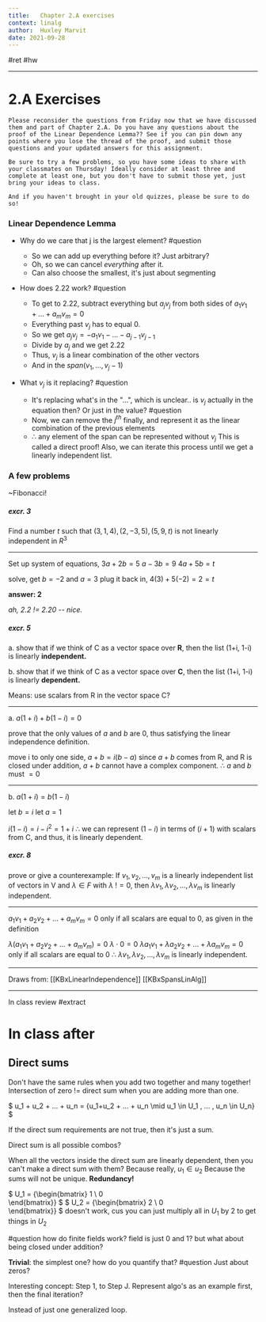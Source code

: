 ```yaml
---
title:   Chapter 2.A exercises
context: linalg
author:  Huxley Marvit
date: 2021-09-28
---
```


#ret #hw

***


# 2.A Exercises

```ad-abstract
Please reconsider the questions from Friday now that we have discussed them and part of Chapter 2.A. Do you have any questions about the proof of the Linear Dependence Lemma?? See if you can pin down any points where you lose the thread of the proof, and submit those questions and your updated answers for this assignment.

Be sure to try a few problems, so you have some ideas to share with your classmates on Thursday! Ideally consider at least three and complete at least one, but you don't have to submit those yet, just bring your ideas to class.

And if you haven't brought in your old quizzes, please be sure to do so!
```



### Linear Dependence Lemma
- Why do we care that j is the largest element? #question
	- So we can add up everything before it? Just arbitrary?
	- Oh, so we can cancel *everything* after it.
	- Can also choose the smallest, it's just about segmenting

- How does 2.22 work? #question 
	- To get to 2.22, subtract everything but $a_j v_j$ from both sides of $a_1v_1+...+a_mv_m=0$ 
	- Everything past $v_j$ has to equal 0.
	- So we get $a_j v_j = -a_1 v_1 - ... - a_{j-1} v_{j-1}$
	- Divide by $a_j$ and we get 2.22
	- Thus, $v_j$ is a linear combination of the other vectors
	- And in the $span(v_1,...,v_j-1)$
- What $v_j$ is it replacing? #question
	- It's replacing what's in the "...", which is unclear.. is $v_j$ actually in the equation then? Or just in the value? #question
	- Now, we can remove the $j^{th}$ finally, and represent it as the linear combination of the previous elements
	- $\therefore$ any element of the span can be represented without $v_j$
This is called a direct proof!
Also, we can iterate this process until we get a linearly independent list.

### A few problems
~Fibonacci! 

##### excr. 3
Find a number $t$ such that $(3, 1, 4), (2, -3, 5), (5, 9, t)$ is not linearly independent in $R^3$
***
Set up system of equations, 
$3a + 2b = 5$
$a - 3b = 9$
$4a + 5b = t$

solve, get $b=-2$ and $a=3$
plug it back in, $4(3)+5(-2)=2=t$

**answer: 2**

*ah, 2.2 != 2.20 -- nice.*


##### excr. 5
a. show that if we think of C as a vector space over **R**, then the list (1+i, 1-i) is linearly **independent.**

b. show that if we think of C as a vector space over **C**, then the list (1+i, 1-i) is linearly **dependent.**

Means: use scalars from R in the vector space C?
***


a. $a(1+i) + b(1-i) = 0$

prove that the only values of $a$ and $b$ are 0, thus satisfying the linear independence definition.

move i to only one side,
$a+b=i(b-a)$
since $a+b$ comes from R, and R is closed under addition, $a+b$ cannot have a complex component. 
$\therefore$ $a$ and $b$ must $=0$


***

b. $a(1+i) = b(1-i)$

let $b = i$
let $a = 1$

$i(1-i) = i-i^2 = 1+i$
$\therefore$ we can represent $(1-i)$ in terms of $(i+1)$ with scalars from C, and thus, it is linearly dependent.


##### excr. 8
prove or give a counterexample: If $v_1, v_2,...,v_m$ is a linearly independent list of vectors in V and $\lambda \in F$ with $\lambda\ != 0$, then $\lambda v_1, \lambda v_2,...,\lambda v_m$ is linearly independent.
***

 $a_1 v_1 + a_2 v_2 + ... + a_m v_m = 0$ only if all scalars are equal to 0, as given in the definition
 
 $\lambda(a_1 v_1 + a_2 v_2 + ... + a_m v_m) = 0$
$\lambda \cdot 0 = 0$ 
 $\lambda a_1 v_1 +\lambda  a_2 v_2 + ... +\lambda  a_m v_m = 0$ only if all scalars are equal to 0
 $\therefore$  $\lambda v_1, \lambda v_2,...,\lambda v_m$ is linearly independent.

***

Draws from: [[KBxLinearIndependence]] [[KBxSpansLinAlg]]

***

In class review #extract

# In class after

## Direct sums
Don't have the same rules when you add two together and many together!
Intersection of zero != direct sum when you are adding more than one.

$
u_1 + u_2  + ... + u_n = \{u_1+u_2  + ... + u_n \mid u_1 \in U_1 , ... ,  u_n \in U_n\}
$

If the direct sum requirements are not true, then it's just a sum.

Direct sum is all possible combos? 

When all the vectors inside the direct sum are linearly dependent, then you can't make a direct sum with them? Because really, $u_1 \in u_2$
Because the sums will not be unique. **Redundancy!**

$
U_1 = \{\begin{bmatrix} 
 1 \\
 0   
 \end{bmatrix}\}
$
$
U_2 = \{\begin{bmatrix} 
 2 \\
 0   
 \end{bmatrix}\}
$ doesn't work, cus you can just multiply all in $U_1$ by 2 to get things in $U_2$

#question how do finite fields work?
field is just 0 and 1? but what about being closed under addition?


**Trivial**: the simplest one? how do you quantify that? #question
Just about zeros?

Interesting concept: Step 1, to Step J. Represent algo's as an example first, then the final iteration?

Instead of just one generalized loop.
















